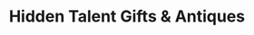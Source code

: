 ---
title: "Hidden Talent Gifts & Antiques"
url: /mcgregor/hidden-talent-gifts-and-antiques/
shop: antiques
---